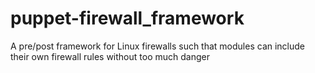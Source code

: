 # puppet-firewall_framework
A pre/post framework for Linux firewalls such that modules can include their own firewall rules without too much danger
